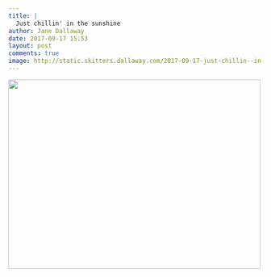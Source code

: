 ```yaml
---
title: |
  Just chillin' in the sunshine
author: Jane Dallaway
date: 2017-09-17 15:53
layout: post
comments: true
image: http://static.skitters.dallaway.com/2017-09-17-just-chillin--in-the-sunshine-thumb-1-IMG-2471.JPG
---
```


<div>
        <a href="http://static.skitters.dallaway.com/2017-09-17-just-chillin--in-the-sunshine-fullsize-1-IMG-2471.JPG">
          <img src="http://static.skitters.dallaway.com/2017-09-17-just-chillin--in-the-sunshine-thumb-1-IMG-2471.JPG" width="500" height="375"/>
        </a>
      </div>


  
      
